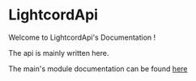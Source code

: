 # LightcordApi

Welcome to LightcordApi's Documentation !

The api is mainly written here.

The main's module documentation can be found [here](https://lightcord.org/LightcordApi/interfaces/_index_.lightcordglobal.html)